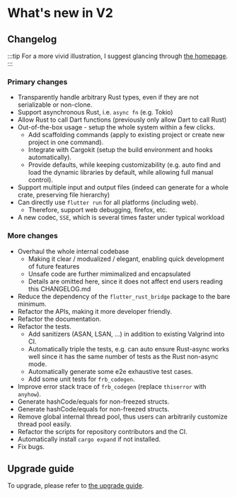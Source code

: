 # What's new in V2

## Changelog

:::tip
For a more vivid illustration, I suggest glancing through [the homepage](../../).
:::

### Primary changes

* Transparently handle arbitrary Rust types, even if they are not serializable or non-clone.
* Support asynchronous Rust, i.e. `async fn` (e.g. Tokio)
* Allow Rust to call Dart functions (previously only allow Dart to call Rust)
* Out-of-the-box usage - setup the whole system within a few clicks.
    * Add scaffolding commands (apply to existing project or create new project in one command).
    * Integrate with Cargokit (setup the build environment and hooks automatically).
    * Provide defaults, while keeping customizability (e.g. auto find and load the dynamic libraries by default, while allowing full manual control).
* Support multiple input and output files (indeed can generate for a whole crate, preserving file hierarchy)
* Can directly use `flutter run` for all platforms (including web).
    * Therefore, support web debugging, firefox, etc.
* A new codec, `SSE`, which is several times faster under typical workload

### More changes

* Overhaul the whole internal codebase
    * Making it clear / modualized / elegant, enabling quick development of future features
    * Unsafe code are further mimimalized and encapsulated
    * Details are omitted here, since it does not affect end users reading this CHANGELOG.md
* Reduce the dependency of the `flutter_rust_bridge` package to the bare minimum.
* Refactor the APIs, making it more developer friendly.
* Refactor the documentation.
* Refactor the tests.
    * Add sanitizers (ASAN, LSAN, ...) in addition to existing Valgrind into CI.
    * Automatically triple the tests, e.g. can auto ensure Rust-async works well since it has the same number of tests as the Rust non-async mode.
    * Automatically generate some e2e exhaustive test cases.
    * Add some unit tests for `frb_codegen`.
* Improve error stack trace of `frb_codegen` (replace `thiserror` with `anyhow`).
* Generate hashCode/equals for non-freezed structs.
* Generate hashCode/equals for non-freezed structs.
* Remove global internal thread pool, thus users can arbitrarily customize thread pool easily.
* Refactor the scripts for repository contributors and the CI.
* Automatically install `cargo expand` if not installed.
* Fix bugs.

## Upgrade guide

To upgrade, please refer to [the upgrade guide](upgrade).

